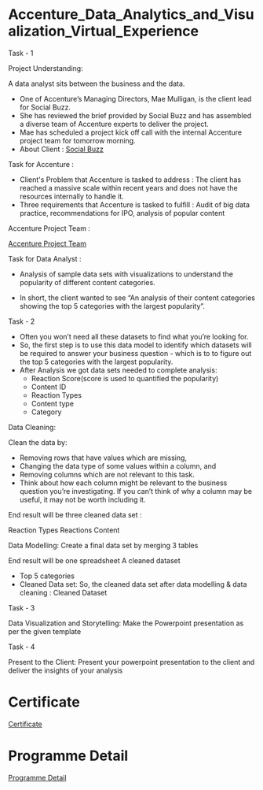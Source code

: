 # Accenture_Data_Analytics_and_Visualization_Virtual_Experience
Task - 1

Project Understanding:

A data analyst sits between the business and the data.

* One of Accenture’s Managing Directors, Mae Mulligan, is the client lead for Social Buzz.
* She has reviewed the brief provided by Social Buzz and has assembled a diverse team of Accenture experts to deliver the project.
* Mae has scheduled a project kick off call with the internal Accenture project team for tomorrow morning.
* About Client : [Social Buzz](https://github.com/KAMNA11/Accenture_Data_Analytics_and_Visualization_Virtual_Experience/blob/main/Data_Analytics%20Client%20Brief.pdf)
  
Task for Accenture :
* Client's Problem that Accenture is tasked to address : The client has reached a massive scale within recent years and does not have the resources internally to handle it.
* Three requirements that Accenture is tasked to fulfill : Audit of big data practice, recommendations for IPO, analysis of popular content
  
Accenture Project Team :

[Accenture Project Team](https://github.com/KAMNA11/Accenture_Data_Analytics_and_Visualization_Virtual_Experience/blob/main/Internal%20stakeholder%20chart.pdf)

Task for Data Analyst :

* Analysis of sample data sets with visualizations to understand the popularity of different content categories.

* In short, the client wanted to see “An analysis of their content categories showing the top 5 categories with the largest popularity”.

Task - 2

* Often you won’t need all these datasets to find what you’re looking for.
* So, the first step is to use this data model to identify which datasets will be required to answer your business question - which is to to figure out the top 5 categories with the largest popularity.
* After Analysis we got data sets needed to complete analysis:
  * Reaction Score(score is used to quantified the popularity)
  * Content ID
  * Reaction Types
  * Content type
  * Category
  
Data Cleaning:

Clean the data by:
* Removing rows that have values which are missing,
* Changing the data type of some values within a column, and
* Removing columns which are not relevant to this task.
* Think about how each column might be relevant to the business question you’re investigating. If you can’t think of why a column may be useful, it may not be worth including it.

End result will be three cleaned data set :

Reaction Types
Reactions
Content

Data Modelling:
Create a final data set by merging 3 tables

End result will be one spreadsheet
A cleaned dataset
* Top 5 categories
* Cleaned Data set:
So, the cleaned data set after data modelling & data cleaning : Cleaned Dataset

Task - 3

Data Visualization and Storytelling:
Make the Powerpoint presentation as per the given template


Task - 4

Present to the Client:
Present your powerpoint presentation to the client and deliver the insights of your analysis

# Certificate
[Certificate](https://github.com/KAMNA11/Accenture_Data_Analytics_and_Visualization_Virtual_Experience/blob/main/Certificate.pdf)


# Programme Detail

[Programme Detail](https://www.theforage.com/virtual-internships/prototype/hzmoNKtzvAzXsEqx8/Data-Analytics-Virtual-Experience)




